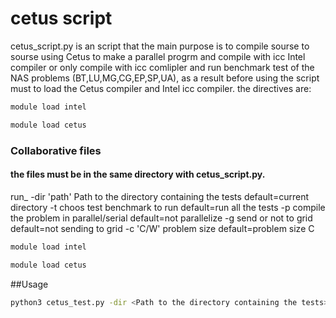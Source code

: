 # cetus script

cetus_script.py is an script that the main purpose is to compile sourse to sourse using Cetus to make a parallel progrm and compile with icc Intel compiler or only compile with icc comlipler and run benchmark test of the NAS problems (BT,LU,MG,CG,EP,SP,UA), 
as a result before using the script must to load the Cetus compiler and Intel icc compiler.
the directives are:
```bash
module load intel

module load cetus
```
### Collaborative files
#### the files must be in the same directory with cetus_script.py.
run_
-dir 'path'	           	Path to the directory containing the tests   	default=current directory
-t <benchmark test>
    choos	test benchmark to run				default=run all the tests
-p			   	  compile the problem in parallel/serial     	default=not parallelize
-g			   	  send or not to grid     			default=not sending to grid
-c 'C/W' 		   	problem size 					default=problem size C


```bash
module load intel

module load cetus
```

##Usage
```bash
python3 cetus_test.py -dir <Path to the directory containing the tests> -t <test name to run> -p <turn on cetus complie> -g <send to the grid to run> 
```

